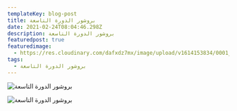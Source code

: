 ```yaml
---
templateKey: blog-post
title: بروشور الدورة التاسعة
date: 2021-02-24T08:04:46.298Z
description: بروشور الدورة التاسعة
featuredpost: true
featuredimage:
  - https://res.cloudinary.com/dafxdz7mx/image/upload/v1614153834/0001_vju6ny.jpg
tags:
  - بروشور الدورة التاسعة
---
```

![بروشور الدورة التاسعة](https://res.cloudinary.com/dafxdz7mx/image/upload/v1614153834/0001_vju6ny.jpg)

![بروشور الدورة التاسعة](https://res.cloudinary.com/dafxdz7mx/image/upload/v1614153828/0002_ngaqnk.jpg)